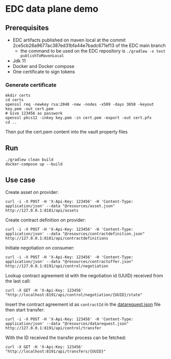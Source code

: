 # EDC data plane demo

## Prerequisites
- EDC artifacts published on maven local at the commit 2ce5cb26a9677ac387ed31bfa44e7badc671ef13 of the EDC main branch
  - the command to be used on the EDC repository is `./gradlew -x test publishToMavenLocal`
- Jdk 11
- Docker and Docker compose
- One certificate to sign tokens

### Generate certificate

```
mkdir certs
cd certs
openssl req -newkey rsa:2048 -new -nodes -x509 -days 3650 -keyout key.pem -out cert.pem
# Give 123456 as passwork
openssl pkcs12 -inkey key.pem -in cert.pem -export -out cert.pfx
cd ..
```
Then put the cert.pem content into the vault property files

## Run
```
./gradlew clean build
docker-compose up --build
```

## Use case

Create asset on provider:
```
curl -i -X POST -H 'X-Api-Key: 123456' -H 'Content-Type: application/json' --data "@resources/asset.json" http://127.0.0.1:8181/api/assets
```

Create contract definition on provider:
```
curl -i -X POST -H 'X-Api-Key: 123456' -H 'Content-Type: application/json' --data "@resources/contractdefinition.json" http://127.0.0.1:8181/api/contractdefinitions
```

Initiate negotiation on consumer:
```
curl -i -X POST -H 'X-Api-Key: 123456' -H 'Content-Type: application/json' --data "@resources/contractoffer.json" http://127.0.0.1:8191/api/control/negotiation
```

Lookup contract agreement id with the negotiation id (UUID) received from the last call:
```
curl -X GET -H 'X-Api-Key: 123456' "http://localhost:8191/api/control/negotiation/{UUID}/state"
```

Insert the contract agreement id as `contractId` in the [datarequest.json](resources/datarequest.json) file then start transfer:
```
curl -i -X POST -H 'X-Api-Key: 123456' -H 'Content-Type: application/json' --data "@resources/datarequest.json" http://127.0.0.1:8191/api/control/transfer
```

With the ID received the transfer process can be fetched:
```
curl -X GET -H 'X-Api-Key: 123456' "http://localhost:8191/api/transfers/{UUID}"   
```